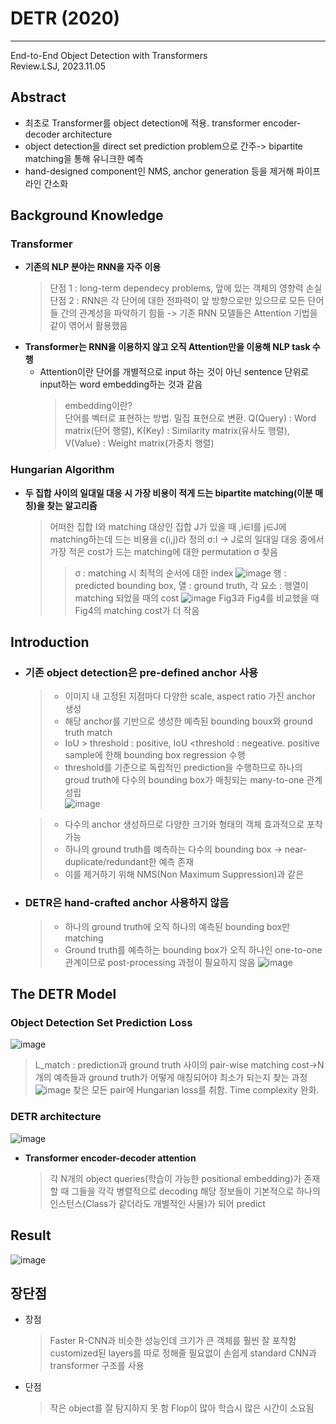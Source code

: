 # **DETR (2020)**  
---
End-to-End Object Detection with Transformers  
Review.LSJ, 2023.11.05  
## **Abstract**  
* 최초로 Transformer를 object detection에 적용. transformer encoder-decoder architecture
* object detection을 direct set prediction problem으로 간주-> bipartite matching을 통해 유니크한 예측
* hand-designed component인 NMS, anchor generation 등을 제거해 파이프 라인 간소화  

## **Background Knowledge**
### **Transformer**  
* **기존의 NLP 분야는 RNN을 자주 이용**  
  > 단점 1 : long-term dependecy problems, 앞에 있는 객체의 영향력 손실  
  > 단점 2 : RNN은 각 단어에 대한 전파력이 앞 방향으로만 있으므로 모든 단어들 간의 관계성을 파악하기 힘듦
  > -> 기존 RNN 모델들은 Attention 기법을 같이 엮어서 활용했음
* **Transformer는 RNN을 이용하지 않고 오직 Attention만을 이용해 NLP task 수행**
  * Attention이란 단어를 개별적으로 input 하는 것이 아닌 sentence 단위로 input하는 word embedding하는 것과 같음  
    > embedding이란?  
    > 단어를 벡터로 표현하는 방법. 밀집 표현으로 변환.
    > Q(Query) : Word matrix(단어 행렬), K(Key) : Similarity matrix(유사도 행렬), V(Value) : Weight matrix(가중치 행렬)
### **Hungarian Algorithm**  
* **두 집합 사이의 일대일 대응 시 가장 비용이 적게 드는 bipartite matching(이분 매칭)을 찾는 알고리즘**
  > 어떠한 집합 I와 matching 대상인 집합 J가 있을 때 ,i∈I를 j∈J에 matching하는데 드는 비용을 c(i,j)라 정의
  > σ:I → J로의 일대일 대응 중에서 가장 적은 cost가 드는 matching에 대한 permutation σ 찾음
  > > σ : matching 시 최적의 순서에 대한 index
  > ![image](https://github.com/sj990710/Thesis_Review/assets/127752372/0844f21b-f979-43a0-91d6-f858ba7a58f9)
  > > 행 : predicted bounding box, 열 : ground truth, 각 요소 : 행열이 matching 되었을 때의 cost
  > ![image](https://github.com/sj990710/Thesis_Review/assets/127752372/e1db901e-657f-4e6a-9e0a-9bb18651cec9)
  > > Fig3과 Fig4를 비교했을 때 Fig4의 matching cost가 더 작음

## **Introduction**  
* ### **기존 object detection은 pre-defined anchor 사용**  
  > - 이미지 내 고정된 지점마다 다양한 scale, aspect ratio 가진 anchor 생성  
  > - 해당 anchor를 기반으로 생성한 예측된 bounding boux와 ground truth match  
  > - IoU > threshold : positive, IoU <threshold : negeative. positive sample에 한해 bounding box regression 수행  
  > - threshold를 기준으로 독립적인 prediction을 수행하므로 하나의 groud truth에 다수의 bounding box가 매칭되는 many-to-one 관계 성립  
![image](https://github.com/sj990710/Thesis_Review/assets/127752372/80e5cf8c-f9b1-4b33-8eb0-56a6f1e0ebb6)

  > - 다수의 anchor 생성하므로 다양한 크기와 형태의 객체 효과적으로 포착 가능
  > - 하나의 ground truth를 예측하는 다수의 bounding box -> near-duplicate/redundant한 예측 존재
  > - 이를 제거하기 위해 NMS(Non Maximum Suppression)과 같은
* ### **DETR은 hand-crafted anchor 사용하지 않음**
  > - 하나의 ground truth에 오직 하나의 예측된 bounding box만 matching
  > - Ground truth를 예측하는 bounding box가 오직 하나인 one-to-one 관계이므로 post-processing 과정이 필요하지 않음
![image](https://github.com/sj990710/Thesis_Review/assets/127752372/40e3dafc-e24b-4b20-a319-7c6181e6f474)

## **The DETR Model**
### **Object Detection Set Prediction Loss**
![image](https://github.com/sj990710/Thesis_Review/assets/127752372/d2245d4e-a6c2-47e9-95c9-691facfb9b28)
  > L_match : prediction과 ground truth 사이의 pair-wise matching cost->N개의 예측들과 ground truth가 어떻게 매칭되어야 최소가 되는지 찾는 과정
![image](https://github.com/sj990710/Thesis_Review/assets/127752372/0b9e743c-66ac-4978-ac36-1a9b974b42fe)
  > 찾은 모든 pair에 Hungarian loss를 취함. Time complexity 완화.
### **DETR architecture**  
![image](https://github.com/sj990710/Thesis_Review/assets/127752372/c9fe9fb0-6fb7-498e-9354-7840caaa1b79)   
* **Transformer encoder-decoder attention**
  > 각 N개의 object queries(학습이 가능한 positional embedding)가 존재할 때 그들을 각각 병렬적으로 decoding
  > 해당 정보들이 기본적으로 하나의 인스턴스(Class가 같더라도 개별적인 사물)가 되어 predict
## **Result**  
![image](https://github.com/sj990710/Thesis_Review/assets/127752372/09ebe37c-3f12-49ea-860a-24ac527531a1)

## **장단점**  
* 장점
  > Faster R-CNN과 비슷한 성능인데 크기가 큰 객체를 훨씬 잘 포착함
  > customized된 layers를 따로 정해줄 필요없이 손쉽게 standard CNN과 transformer 구조를 사용
* 단점
  > 작은 object를 잘 탐지하지 못 함
  > Flop이 많아 학습시 많은 시간이 소요됨

